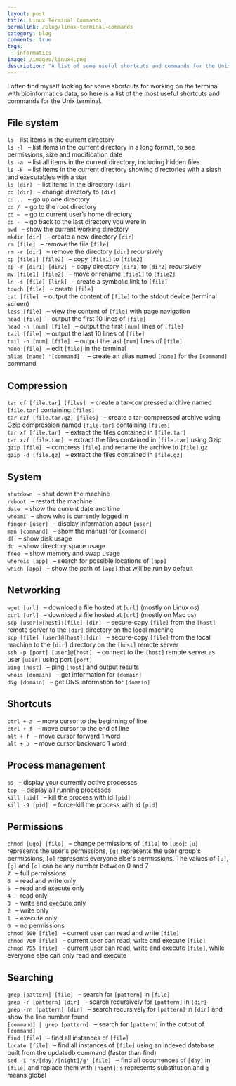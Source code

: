 ```yaml
---
layout: post
title: Linux Terminal Commands
permalink: /blog/linux-terminal-commands
category: blog
comments: true
tags: 
 - informatics
image: /images/linux4.png
description: "A list of some useful shortcuts and commands for the Unix terminal."
---
```


I often find myself looking for some shortcuts for working on the terminal with bioinformatics data, so here is a list of the most useful shortcuts and commands for the Unix terminal.  

## File system  

`ls`  –  list items in the current directory  
`ls -l ` –  list items in the current directory in a long format, to see permissions, size and modification date  
`ls -a ` –  list all items in the current directory, including hidden files  
`ls -F ` –  list items in the current directory showing directories with a slash and executables with a star  
`ls [dir] ` –  list items in the directory `[dir]`  
`cd [dir] ` –  change directory to `[dir]`  
`cd .. ` –  go up one directory  
`cd / ` –  go to the root directory  
`cd ~ ` –  go to current user’s home directory  
`cd - ` –  go back to the last directory you were in  
`pwd ` –  show the current working directory  
`mkdir [dir] ` –  create a new directory `[dir]`  
`rm [file] ` –  remove the file `[file]`  
`rm -r [dir] ` –  remove the directory `[dir]` recursively  
`cp [file1] [file2] ` –  copy `[file1]` to `[file2]`  
`cp -r [dir1] [dir2] ` –  copy directory `[dir1]` to `[dir2]` recursively  
`mv [file1] [file2] ` –  move or rename `[file1]` to `[file2]`  
`ln -s [file] [link] ` –  create a symbolic link to `[file]`  
`touch [file] ` –  create `[file]`  
`cat [file] ` –  output the content of `[file]` to the stdout device (terminal screen)  
`less [file] ` –  view the content of `[file]` with page navigation  
`head [file] ` –  output the first 10 lines of `[file]`  
`head -n [num] [file] ` –  output the first `[num]` lines of `[file]`  
`tail [file] ` –  output the last 10 lines of `[file]`  
`tail -n [num] [file] ` –  output the last `[num]` lines of `[file]`  
`nano [file] ` –  edit `[file]` in the terminal  
`alias [name] '[command]' ` –  create an alias named `[name]` for the `[command]` command  

## Compression  

`tar cf [file.tar] [files] ` –  create a tar-compressed archive named `[file.tar]` containing `[files]`  
`tar czf [file.tar.gz] [files] ` –  create a tar-compressed archive using Gzip compression named `[file.tar]` containing `[files]`  
`tar xf [file.tar] ` –  extract the files contained in `[file.tar]`  
`tar xzf [file.tar] ` –  extract the files contained in `[file.tar]` using Gzip  
`gzip [file] ` –  compress `[file]` and rename the archive to `[file]`.gz  
`gzip -d [file.gz] ` –  extract the files contained in `[file.gz]`  

## System  

`shutdown ` –  shut down the machine  
`reboot ` –  restart the machine  
`date ` –  show the current date and time  
`whoami ` –  show who is currently logged in  
`finger [user] ` –  display information about `[user]`  
`man [command] ` –  show the manual for `[command]`  
`df ` –  show disk usage  
`du ` –  show directory space usage  
`free ` –  show memory and swap usage  
`whereis [app] ` –  search for possible locations of `[app]`  
`which [app] ` –  show the path of `[app]` that will be run by default  

## Networking  

`wget [url] ` –  download a file hosted at `[url]` (mostly on Linux os)  
`curl [url] ` –  download a file hosted at `[url]` (mostly on Mac os)  
`scp [user]@[host]:[file] [dir] ` –  secure-copy `[file]` from the `[host]` remote server to the `[dir]` directory on the local machine  
`scp [file] [user]@[host]:[dir] ` –  secure-copy `[file]` from the local machine to the `[dir]` directory on the `[host]` remote server  
`ssh -p [port] [user]@[host] ` –  connect to the `[host]` remote server as user `[user]` using port `[port]`  
`ping [host] ` –  ping `[host]` and output results  
`whois [domain] ` –  get information for `[domain]`  
`dig [domain] ` –  get DNS information for `[domain]`  

## Shortcuts  

`ctrl + a ` –  move cursor to the beginning of line  
`ctrl + f ` –  move cursor to the end of line  
`alt + f ` –  move cursor forward 1 word  
`alt + b ` –  move cursor backward 1 word  

## Process management  

`ps ` –  display your currently active processes  
`top ` –  display all running processes  
`kill [pid] ` –  kill the process with id `[pid]`  
`kill -9 [pid] ` –  force-kill the process with id `[pid]`  

## Permissions  

`chmod [ugo] [file] ` –  change permissions of `[file]` to `[ugo]`: `[u]` represents the user's permissions, `[g]` represents the user group's permissions, `[o]` represents everyone else's permissions. The values of `[u]`, `[g]` and `[o]` can be any number between 0 and 7  
`7 ` –  full permissions  
`6 ` –  read and write only  
`5 ` –  read and execute only  
`4 ` –  read only  
`3 ` –  write and execute only  
`2 ` –  write only  
`1 ` –  execute only  
`0 ` –  no permissions  
`chmod 600 [file] ` –  current user can read and write `[file]`  
`chmod 700 [file] ` –  current user can read, write and execute `[file]`  
`chmod 755 [file] ` –  current user can read, write and execute `[file]`, while everyone else can only read and execute  

## Searching  

`grep [pattern] [file] ` –  search for `[pattern]` in `[file]`  
`grep -r [pattern] [dir] ` –  search recursively for `[pattern]` in `[dir]`  
`grep -rn [pattern] [dir] ` –  search recursively for `[pattern]` in `[dir]` and show the line number found  
`[command] | grep [pattern] ` –  search for `[pattern]` in the output of `[command]`  
`find [file] ` –  find all instances of `[file]`  
`locate [file] ` –  find all instances of `[file]` using an indexed database built from the updatedb command (faster than find)  
`sed -i 's/[day]/[night]/g' [file] ` –  find all occurrences of `[day]` in `[file]` and replace them with `[night]`; `s` represents substitution and `g` means global  
